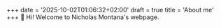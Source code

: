 +++
date = '2025-10-02T01:06:32+02:00'
draft = true
title = 'About me'
+++
👋 Hi! Welcome to Nicholas Montana's webpage.